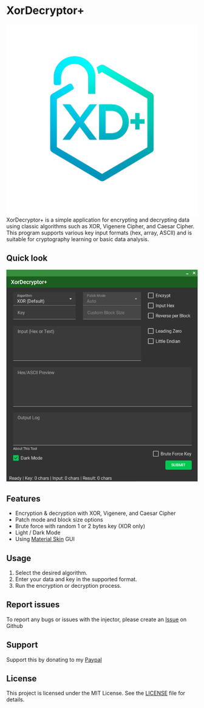 # XorDecryptor+
![XorDecryptor+](images/XorDecryptorIcon.png)
XorDecryptor+ is a simple application for encrypting and decrypting data using classic algorithms such as XOR, Vigenere Cipher, and Caesar Cipher. This program supports various key input formats (hex, array, ASCII) and is suitable for cryptography learning or basic data analysis.

## Quick look
![XorDecryptor+](images/Image1.png)

## Features
- Encryption & decryption with XOR, Vigenere, and Caesar Cipher
- Patch mode and block size options
- Brute force with random 1 or 2 bytes key (XOR only)
- Light / Dark Mode
- Using [Material Skin](https://github.com/leocb/MaterialSkin) GUI

## Usage
1. Select the desired algorithm.
2. Enter your data and key in the supported format.
3. Run the encryption or decryption process.

## Report issues
To report any bugs or issues with the injector, please create an [Issue](ISSUES) on Github

## Support
Support this by donating to my [Paypal](https://paypal.me/barhxr)

## License
This project is licensed under the MIT License. See the [LICENSE](LICENSE) file for details.
